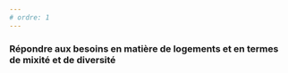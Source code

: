 ```yaml
---
# ordre: 1
---
```


### Répondre aux besoins en matière de logements et en termes de mixité et de diversité